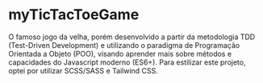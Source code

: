 # myTicTacToeGame

O famoso jogo da velha, porém desenvolvido a partir da metodologia TDD (Test-Driven Development) e utilizando o paradigma de Programação Orientada a Objeto (POO), visando aprender mais sobre métodos e capacidades do Javascript moderno (ES6+). Para estilizar este projeto, optei por utilizar SCSS/SASS e Tailwind CSS.
